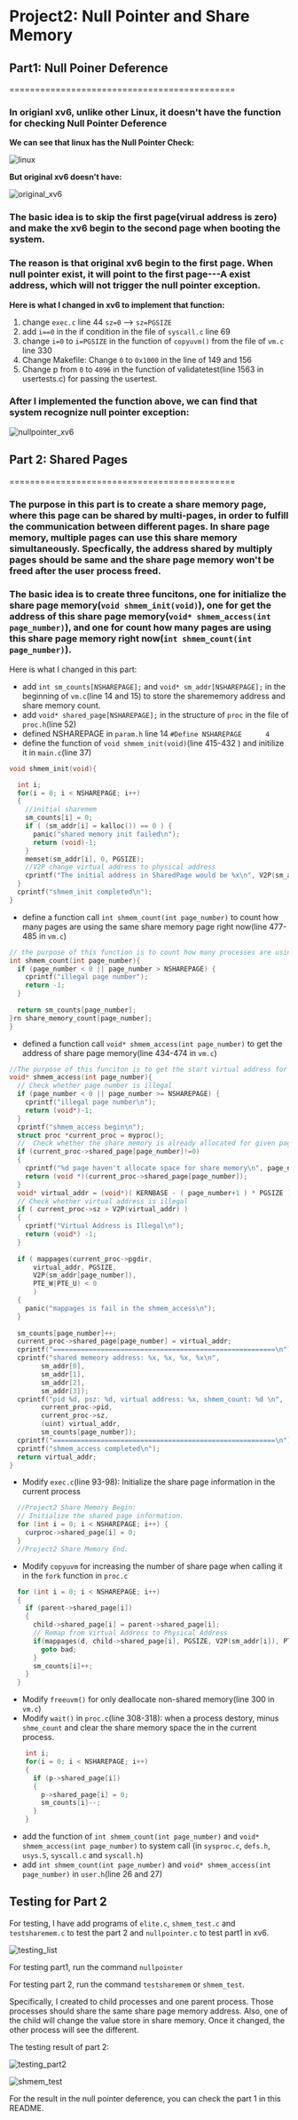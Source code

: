 # Project2: Null Pointer and Share Memory


## Part1: Null Poiner Deference
============================================
### In origianl xv6, unlike other Linux, it doesn't have the function for checking Null Pointer Deference
**We can see that linux has the Null Pointer Check:**

![linux](null_pointer_check_in_Linux.png)

**But original xv6 doesn't have:**

![original_xv6](no_null_pointer_check_for_original_xv6.png)


### The basic idea is to skip the first page(virual address is zero) and make the xv6 begin to the second page when booting the system.
### The reason is that  original xv6 begin to the first page. When null pointer exist, it will point to the first page---A exist address, which will not trigger the null pointer exception.

**Here is what I changed in xv6 to implement that function:** 

 1. change `exec.c` line 44 `sz=0` --> `sz=PGSIZE`
2.  add `i==0` in the if condition in the file of `syscall.c` line 69
3.  change `i=0` to `i=PGSIZE` in the function of  `copyuvm()` from the file of `vm.c` line 330
4.  Change Makefile: Change `0` to `0x1000` in the line of 149 and 156
5.  Change p from `0` to `4096` in the function of validatetest(line 1563 in usertests.c) for passing the usertest.

### After I implemented the function above, we can find that system recognize null pointer exception:
 ![nullpointer_xv6](null_pointer_deference_after_change.png)


## Part 2: Shared Pages
============================================
### The purpose in this part is to create a share memory page, where this page can be shared by multi-pages, in order to fulfill the communication between different pages. In share page memory, multiple pages can use this share memory simultaneously. Specfically, the address  shared by multiply pages should be same and the share page memory won't be freed after the user process freed.

### The basic idea is to create three funcitons, one for initialize the share page memory(`void shmem_init(void)`), one for get the address of this share page memory(`void* shmem_access(int page_number)`), and one for count how many pages are using this share page memory right now(`int shmem_count(int page_number)`).

Here is what I changed  in this part:

+ add  `int sm_counts[NSHAREPAGE];` and `void* sm_addr[NSHAREPAGE];` in the beginning of `vm.c`(line 14 and 15) to store the sharememory address and share memory count.
+ add `void* shared_page[NSHAREPAGE];` in the structure of `proc` in the file of `proc.h`(line 52)
+  defined NSHAREPAGE in `param.h` line 14 `#Define NSHAREPAGE      4`
+  define the function of `void shmem_init(void)`(line 415-432 )  and initilize it in `main.c`(line 37)

```c
void shmem_init(void){

  int i;
  for(i = 0; i < NSHAREPAGE; i++)
  {
    //initial sharemem
    sm_counts[i] = 0;
    if ( (sm_addr[i] = kalloc()) == 0 ) {
      panic("shared memory init failed\n");
      return (void)-1;
    }
    memset(sm_addr[i], 0, PGSIZE);
    //V2P change virtual address to physical address
    cprintf("The initial address in SharedPage would be %x\n", V2P(sm_addr[i]));
  }
  cprintf("shmem_init completed\n");
}
```

+  define a function call `int shmem_count(int page_number)` to count how many pages are using the same share memory page right now(line 477-485 in `vm.c`)

```c
// the purpose of this function is to count how many processes are using the same share page.
int shmem_count(int page_number){
  if (page_number < 0 || page_number > NSHAREPAGE) {
    cprintf("illegal page number");
    return -1;
  }
  
  return sm_counts[page_number];
}rn share_memory_count[page_number];
}
```

+ defined a function call `void* shmem_access(int page_number)` to get the address of share page memory(line 434-474 in `vm.c`)

```c
//The purpose of this funciton is to get the start virtual address for each page
void* shmem_access(int page_number){
  // Check whether page number is illegal
  if (page_number < 0 || page_number >= NSHAREPAGE) {
    cprintf("illegal page number\n");
    return (void*)-1;
  }
  cprintf("shmem_access begin\n");
  struct proc *current_proc = myproc();
  //  Check whether the share memory is already allocated for given page number.
  if (current_proc->shared_page[page_number]!=0)
  {
    cprintf("%d page haven't allocate space for share memory\n", page_number);
    return (void *)(current_proc->shared_page[page_number]);
  }
  void* virtual_addr = (void*)( KERNBASE - ( page_number+1 ) * PGSIZE );
  // Check whether virtual address is illegal
  if ( current_proc->sz > V2P(virtual_addr) )
  {
    cprintf("Virtual Address is Illegal\n");
    return (void*) -1;
  }
  
  if ( mappages(current_proc->pgdir, 
      virtual_addr, PGSIZE, 
      V2P(sm_addr[page_number]), 
      PTE_W|PTE_U) < 0 
      )
  {
    panic("mappages is fail in the shmem_access\n");
  }
  
  sm_counts[page_number]++;
  current_proc->shared_page[page_number] = virtual_addr;
  cprintf("========================================================\n");
  cprintf("shared memeory address: %x, %x, %x, %x\n", 
		sm_addr[0], 
		sm_addr[1], 
		sm_addr[2], 
		sm_addr[3]);
  cprintf("pid %d, psz: %d, virtual address: %x, shmem_count: %d \n",
  		current_proc->pid, 
  		current_proc->sz, 
  		(uint) virtual_addr, 
  		sm_counts[page_number]);
  cprintf("========================================================\n");
  cprintf("shmem_access completed\n");
  return virtual_addr;
}
```

+ Modify `exec.c`(line 93-98): Initialize the share page information in the current process

```c
  //Project2 Share Memory Begin:
  // Initialize the shared page information.
  for (int i = 0; i < NSHAREPAGE; i++) {
    curproc->shared_page[i] = 0;
  }
  //Project2 Share Memory End.
```

+ Modify `copyuvm` for increasing the number of share page when calling it in the `fork` function in `proc.c`

```c
  for (int i = 0; i < NSHAREPAGE; i++)
  {
    if (parent->shared_page[i])
    {
      child->shared_page[i] = parent->shared_page[i];
      // Remap from Virtual Address to Physical Address
      if(mappages(d, child->shared_page[i], PGSIZE, V2P(sm_addr[i]), PTE_W|PTE_U) < 0 ){
        goto bad;
      }
      sm_counts[i]++;
    }   
  }
```

+ Modify `freeuvm()` for only deallocate non-shared memory(line 300 in `vm.c`)
+ Modify `wait()` in `proc.c`(line 308-318): when a process destory, minus `shme_count` and clear the share memory space the in the current process.

```c
    int i;
    for(i = 0; i < NSHAREPAGE; i++)
    {
      if (p->shared_page[i])
      {
        p->shared_page[i] = 0;
        sm_counts[i]--;
      }   
    }
```

+ add the function of `int shmem_count(int page_number)` and `void* shmem_access(int page_number)`  to system call (in `sysproc.c`, `defs.h`, `usys.S`,  `syscall.c` and `syscall.h`)
+ add  `int shmem_count(int page_number)` and `void* shmem_access(int page_number)` in `user.h`(line 26 and 27)

## Testing for Part 2

For testing, I have add programs of  `elite.c`, `shmem_test.c` and `testsharemem.c` to test the part 2 and `nullpointer.c` to test part1 in xv6.

![testing_list](testing_list.png)

For testing part1, run the command `nullpointer`

For testing part 2, run the command `testsharemem` or `shmem_test`. 

Specifically,  I created to child processes and one parent process. Those processes should share the same share page memory address. Also, one of the child will change the value store in share memory. Once it changed, the other process will see the different.


The testing result of part 2:

![testing_part2](testsharemem.png)

![shmem_test](shmem_test.png)

For the result in the null pointer deference, you can check the part 1 in this README.

